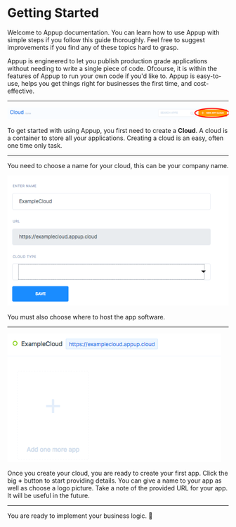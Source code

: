 # Getting Started
Welcome to Appup documentation. You can learn how to use Appup with simple steps if you follow this guide thoroughly. Feel free to suggest improvements if you find any of these topics hard to grasp. 

Appup is engineered to let you publish production grade applications without needing to write a single piece of code. Ofcourse, it is within the features of Appup to run your own code if you'd like to. Appup is easy-to-use, helps you get things right for businesses the first time, and cost-effective.

---

![Create New Cloud](./newcloud.png)

To get started with using Appup, you first need to create a **Cloud**. A cloud is a container to store all your applications. Creating a cloud is an easy, often one time only task.

---

You need to choose a name for your cloud, this can be your company name.

![Create New Cloud Form](./newcloudform.png)

You must also choose where to host the app software.

---

![Example Cloud](./examplecloud.png)

Once you create your cloud, you are ready to create your first app. Click the big **+** button to start providing details. You can give a name to your app as well as choose a logo picture. Take a note of the provided URL for your app. It will be useful in the future.

---

You are ready to implement your business logic. :tada:
